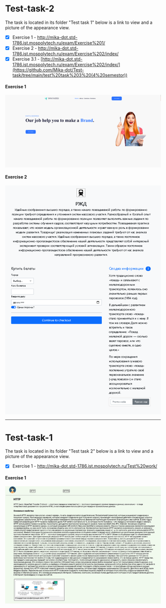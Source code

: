 # Test-task-2
The task is located in its folder "Test task 1" below is a link to view and a picture of the appearance view.

- [X] Exercise 1 - http://mika-dot.std-1786.ist.mospolytech.ru/exam/Exercise%201/
- [X] Exercise 2 - http://mika-dot.std-1786.ist.mospolytech.ru/exam/Exercise%202/index/
- [X] Exercise 3.1 - [http://mika-dot.std-1786.ist.mospolytech.ru/exam/Exercise%202/index/](https://github.com/Mika-dot/Test-task/tree/main/test%20task%203%20(4%20semestor))

#### Exercise 1
<p align="center">
  <img src="https://github.com/Mika-dot/Test-task/blob/main/img/2.1.PNG?raw=true" alt="Exercise 1"/>
</p>

#### Exercise 2
<p align="center">
  <img src="https://github.com/Mika-dot/Test-task/blob/main/img/2.2.PNG?raw=true" alt="Exercise 2"/>
</p>

---
# Test-task-1
The task is located in its folder "Test task 2" below is a link to view and a picture of the appearance view.

- [X] Exercise 1 - http://mika-dot.std-1786.ist.mospolytech.ru/Test%20work/

#### Exercise 1
<p align="center">
  <img src="https://github.com/Mika-dot/Test-task/blob/main/img/1.PNG?raw=true" alt="Exercise 1"/>
</p>
